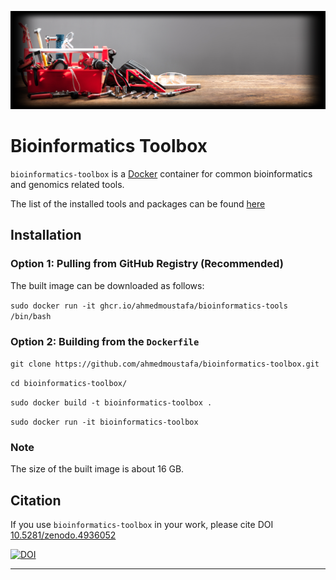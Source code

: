 ![Bioinformatics Toolbox](toolbox.png)

# Bioinformatics Toolbox

`bioinformatics-toolbox` is a [Docker](https://www.docker.com/) container for common bioinformatics and genomics related tools.

The list of the installed tools and packages can be found [here](Tools.md)

## Installation

### Option 1: Pulling from GitHub Registry (Recommended)

The built image can be downloaded as follows:

`sudo docker run -it ghcr.io/ahmedmoustafa/bioinformatics-tools /bin/bash`

### Option 2: Building from the `Dockerfile`

`git clone https://github.com/ahmedmoustafa/bioinformatics-toolbox.git`

`cd bioinformatics-toolbox/`

`sudo docker build -t bioinformatics-toolbox .`

`sudo docker run -it bioinformatics-toolbox`

### Note
The size of the built image is about 16 GB.

## Citation

If you use `bioinformatics-toolbox` in your work, please cite DOI [10.5281/zenodo.4936052](https://doi.org/10.5281/zenodo.4936052)

[![DOI](https://zenodo.org/badge/375832205.svg)](https://zenodo.org/badge/latestdoi/375832205)

---
